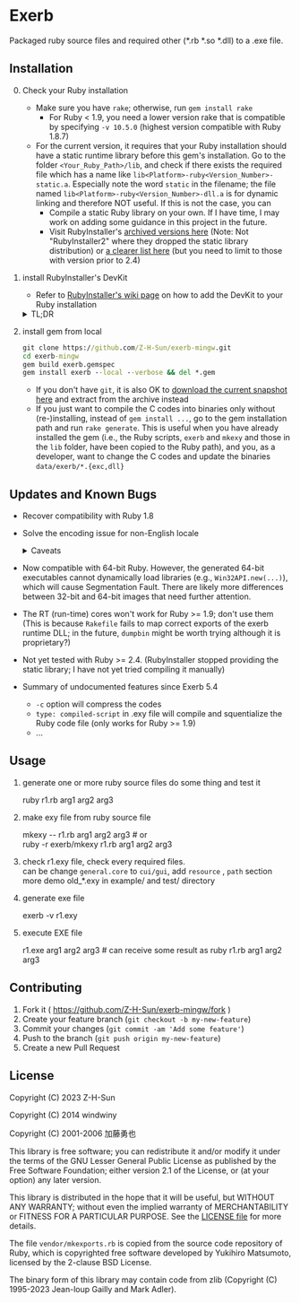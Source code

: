 # Exerb

Packaged ruby source files and required other (*.rb *.so *.dll) to a .exe file.

## Installation

0. Check your Ruby installation
    * Make sure you have `rake`; otherwise, run `gem install rake`
      * For Ruby < 1.9, you need a lower version rake that is compatible by specifying `-v 10.5.0` (highest version compatible with Ruby 1.8.7)
    * For the current version, it requires that your Ruby installation should have a static runtime library before this gem's installation. Go to the folder `<Your_Ruby_Path>/lib`, and check if there exists the required file which has a name like `lib<Platform>-ruby<Version_Number>-static.a`. Especially note the word `static` in the filename; the file named `lib<Platform>-ruby<Version_Number>-dll.a` is for dynamic linking and therefore NOT useful. If this is not the case, you can
      * Compile a static Ruby library on your own. If I have time, I may work on adding some guidance in this project in the future.
      * Visit RubyInstaller's [archived versions here](https://github.com/oneclick/rubyinstaller/releases) (Note: Not "RubyInstaller2" where they dropped the static library distribution) or [a clearer list here](https://rubyinstaller.org/downloads/archives/) (but you need to limit to those with version prior to 2.4)

1. install RubyInstaller's DevKit

    * Refer to [RubyInstaller's wiki page](https://github.com/oneclick/rubyinstaller/wiki/Development-Kit/25db58138bb49410ef9d7b695dbd1e8384b47871) on how to add the DevKit to your Ruby installation
    <details><summary>TL;DR</summary>
    
    * Download the latest 32-bit (for 32-bit Ruby) or 64-bit (for 64-bit Ruby) [Devkit here](https://github.com/oneclick/rubyinstaller/releases/tag/devkit-4.7.2)
      * Note: This is the 'legacy' MSYS devkit (not the MSYS2 one in the RubyInstaller2 repo)
    * Extract and `cd` to that folder
    * Run the following commands:
        ```bat
        devkitvars.bat	REM :Load mingw install path
        ruby dk.rb init
        notepad config.yml	REM :Review the config file and check if it has the correct ruby installed path; if not, edit it accordingly
        ruby dk.rb install
        ruby -e "require 'devkit'; puts ENV['RI_DEVKIT']"	REM :Test, ensure the path is %DEVKITPATH%  
        ```
    </details>

2. install gem from local

    ```bat
    git clone https://github.com/Z-H-Sun/exerb-mingw.git
    cd exerb-mingw
    gem build exerb.gemspec
    gem install exerb --local --verbose && del *.gem
    ```
    * If you don't have `git`, it is also OK to [download the current snapshot here](https://github.com/Z-H-Sun/exerb-mingw/archive/refs/heads/master.zip) and extract from the archive instead
    * If you just want to compile the C codes into binaries only without (re-)installing, instead of `gem install ...`, go to the gem installation path and run `rake generate`. This is useful when you have already installed the gem (i.e., the Ruby scripts, `exerb` and `mkexy` and those in the `lib` folder, have been copied to the Ruby path), and you, as a developer, want to change the C codes and update the binaries `data/exerb/*.{exc,dll}`

## Updates and Known Bugs

* Recover compatibility with Ruby 1.8
* Solve the encoding issue for non-English locale
  <details><summary>Caveats</summary>
  
  * In the generated `exy` file, if you find an `enc/*.so` file but without its corresponding `enc/trans/*.so`, please manually add the latter to the exy import file list; otherwise, it will not be able to be transcoded to other encodings. (I have taken care of all pairs with the same basenames (e.g., the Chinese ones), but some encoding libraries are not that straightforward (e.g., the Japanese ones).)
  * The system locale encoding libraries, along with UTF-8 / UTF-16 / ASCII-8BIT, have been imported properly and will work fine. However, if you want to transcode from / into other encodings, please manually include the corresponding `enc/*.so` and `enc/trans/*.so` libraries into the exy import file list.
  * Currently, the default 'external' encoding is set to be the same as 'locale' encoding, but it can be different from the script-defined encoding (defined on the first line or the line after shebang). The script-defined encoding will take effect when you create any new string object, but file reading/writing will still be in the 'locale' encoding. An easy workaround is to add an additional line at the beginning of your Ruby script: `Encoding.default_external = __ENCODING__`
  </details>

* Now compatible with 64-bit Ruby. However, the generated 64-bit executables cannot dynamically load libraries (e.g., `Win32API.new(...)`), which will cause Segmentation Fault. There are likely more differences between 32-bit and 64-bit images that need further attention.
* The RT (run-time) cores won't work for Ruby >= 1.9; don't use them (This is because `Rakefile` fails to map correct exports of the exerb runtime DLL; in the future, `dumpbin` might be worth trying although it is proprietary?)
* Not yet tested with Ruby >= 2.4. (RubyInstaller stopped providing the static library; I have not yet tried compiling it manually)
* Summary of undocumented features since Exerb 5.4
  * `-c` option will compress the codes
  * `type: compiled-script` in .exy file will compile and squentialize the Ruby code file (only works for Ruby >= 1.9)
  * ...

## Usage

1. generate one or more ruby source files do some thing and test it

    ruby r1.rb arg1 arg2 arg3

2. make exy file from ruby source file

    mkexy -- r1.rb arg1 arg2 arg3  # or  
    ruby -r exerb/mkexy r1.rb arg1 arg2 arg3

3. check r1.exy file, check every required files.  
   can be change `general.core` to `cui/gui`, add `resource` , `path` section  
   more demo old_*.exy in example/ and test/ directory
   
4. generate exe file

    exerb -v r1.exy

5. execute EXE file

    r1.exe arg1 arg2 arg3  # can receive some result as ruby r1.rb arg1 arg2 arg3

## Contributing

1. Fork it ( https://github.com/Z-H-Sun/exerb-mingw/fork )
2. Create your feature branch (`git checkout -b my-new-feature`)
3. Commit your changes (`git commit -am 'Add some feature'`)
4. Push to the branch (`git push origin my-new-feature`)
5. Create a new Pull Request

## License

Copyright (C) 2023 Z-H-Sun

Copyright (C) 2014 windwiny

Copyright (C) 2001-2006 加藤勇也

This library is free software; you can redistribute it and/or modify it under the terms of the GNU Lesser General Public License as published by the Free Software Foundation; either version 2.1 of the License, or (at your option) any later version.

This library is distributed in the hope that it will be useful, but WITHOUT ANY WARRANTY; without even the implied warranty of MERCHANTABILITY or FITNESS FOR A PARTICULAR PURPOSE. See the [LICENSE file](/LICENSE) for more details.

The file `vendor/mkexports.rb` is copied from the source code repository of Ruby, which is copyrighted free software developed by Yukihiro Matsumoto, licensed by the 2-clause BSD License.

The binary form of this library may contain code from zlib (Copyright (C) 1995-2023 Jean-loup Gailly and Mark Adler).
